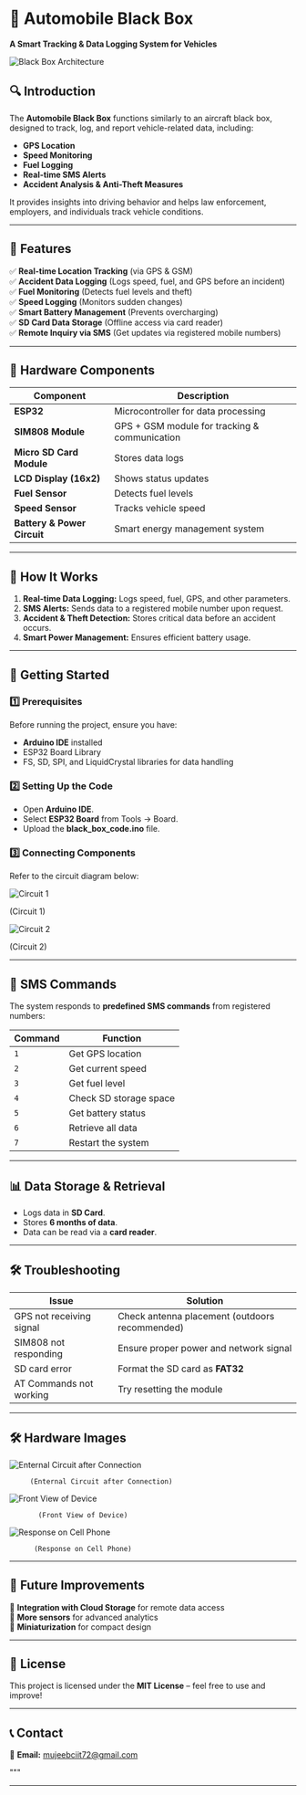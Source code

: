 # 🚗 Automobile Black Box

**A Smart Tracking & Data Logging System for Vehicles**

![Black Box Architecture](./assets/BlockDiagram.jpg) 


## 🔍 Introduction
The **Automobile Black Box** functions similarly to an aircraft black box, designed to track, log, and report vehicle-related data, including:
- **GPS Location**
- **Speed Monitoring**
- **Fuel Logging**
- **Real-time SMS Alerts**
- **Accident Analysis & Anti-Theft Measures**

It provides insights into driving behavior and helps law enforcement, employers, and individuals track vehicle conditions.

---

## 📌 Features
✅ **Real-time Location Tracking** (via GPS & GSM)  
✅ **Accident Data Logging** (Logs speed, fuel, and GPS before an incident)  
✅ **Fuel Monitoring** (Detects fuel levels and theft)  
✅ **Speed Logging** (Monitors sudden changes)  
✅ **Smart Battery Management** (Prevents overcharging)  
✅ **SD Card Data Storage** (Offline access via card reader)  
✅ **Remote Inquiry via SMS** (Get updates via registered mobile numbers)  

---

## 🔧 Hardware Components
| Component         | Description |
|------------------|------------|
| **ESP32**        | Microcontroller for data processing |
| **SIM808 Module** | GPS + GSM module for tracking & communication |
| **Micro SD Card Module** | Stores data logs |
| **LCD Display (16x2)** | Shows status updates |
| **Fuel Sensor** | Detects fuel levels |
| **Speed Sensor** | Tracks vehicle speed |
| **Battery & Power Circuit** | Smart energy management system |

---

## 📜 How It Works
1. **Real-time Data Logging:** Logs speed, fuel, GPS, and other parameters.
2. **SMS Alerts:** Sends data to a registered mobile number upon request.
3. **Accident & Theft Detection:** Stores critical data before an accident occurs.
4. **Smart Power Management:** Ensures efficient battery usage.

---

## 🚀 Getting Started
### 1️⃣ Prerequisites
Before running the project, ensure you have:
- **Arduino IDE** installed
- ESP32 Board Library
- FS, SD, SPI, and LiquidCrystal libraries for data handling

### 2️⃣ Setting Up the Code
- Open **Arduino IDE**.
- Select **ESP32 Board** from Tools → Board.
- Upload the **black_box_code.ino** file.

### 3️⃣ Connecting Components
Refer to the circuit diagram below:

![Circuit 1](./assets/CircuitDiagram1.png)

(Circuit 1)  

![Circuit 2](./assets/CircuitDiagram2.png)

(Circuit 2)  

---

## 📡 SMS Commands
The system responds to **predefined SMS commands** from registered numbers:

| Command | Function |
|---------|----------|
| `1`     | Get GPS location |
| `2`     | Get current speed |
| `3`     | Get fuel level |
| `4`     | Check SD storage space |
| `5`     | Get battery status |
| `6`     | Retrieve all data |
| `7`     | Restart the system |

---

## 📊 Data Storage & Retrieval
- Logs data in **SD Card**.
- Stores **6 months of data**.
- Data can be read via a **card reader**.

---

## 🛠 Troubleshooting
| Issue | Solution |
|------|----------|
| GPS not receiving signal | Check antenna placement (outdoors recommended) |
| SIM808 not responding | Ensure proper power and network signal |
| SD card error | Format the SD card as **FAT32** |
| AT Commands not working | Try resetting the module |

---

## 🛠 Hardware Images

![Enternal Circuit after Connection](./assets/openbox.png)  

         (Enternal Circuit after Connection)  

![Front View of Device](./assets/frontview.png)  

           (Front View of Device)  

![Response on Cell Phone](./assets/Mobile.png)  

          (Response on Cell Phone)  

---

## 📌 Future Improvements
🔹 **Integration with Cloud Storage** for remote data access  
🔹 **More sensors** for advanced analytics  
🔹 **Miniaturization** for compact design  

---

## 📜 License
This project is licensed under the **MIT License** – feel free to use and improve!

---

## 📞 Contact
📩 **Email:** mujeebciit72@gmail.com  

"""

---
